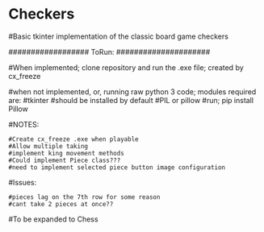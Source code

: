# Checkers

#Basic tkinter implementation of the classic board game checkers


################## ToRun: #####################


#When implemented; clone repository and run the .exe file; created by cx_freeze

#when not implemented, or, running raw python 3 code; modules required are:
        #tkinter
            #should be installed by default
        #PIL or pillow
            #run; pip install Pillow

#NOTES:

    #Create cx_freeze .exe when playable
    #Allow multiple taking
    #implement king movement methods
    #Could implement Piece class???
    #need to implement selected piece button image configuration

#Issues:

    #pieces lag on the 7th row for some reason
    #cant take 2 pieces at once??


#To be expanded to Chess
